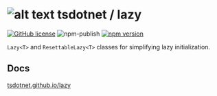 # ![alt text](https://avatars1.githubusercontent.com/u/64487547?s=30&amp;v=4 "tsdotnet") tsdotnet / lazy

[![GitHub license](https://img.shields.io/badge/license-MIT-blue.svg?style=flat-square)](https://github.com/tsdotnet/lazy/blob/master/LICENSE)
![npm-publish](https://github.com/tsdotnet/lazy/workflows/npm-publish/badge.svg)
[![npm version](https://img.shields.io/npm/v/@tsdotnet/lazy.svg?style=flat-square)](https://www.npmjs.com/package/@tsdotnet/lazy)

`Lazy<T>` and `ResettableLazy<T>` classes for simplifying lazy initialization.

## Docs
[tsdotnet.github.io/lazy](https://tsdotnet.github.io/lazy/)